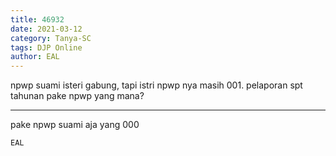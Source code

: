 ```yaml
---
title: 46932
date: 2021-03-12
category: Tanya-SC
tags: DJP Online
author: EAL
---
```


npwp suami isteri gabung, tapi istri npwp nya masih 001. pelaporan spt tahunan pake npwp yang mana?

---

pake npwp suami aja yang 000

`EAL`
